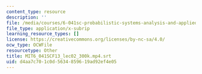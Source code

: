 ```yaml
---
content_type: resource
description: ''
file: /media/courses/6-041sc-probabilistic-systems-analysis-and-applied-probability-fall-2013/d4aa7c701c0d5634859619ad92ef4e05_MIT6_041SCF13_lec02_300k.mp4.vtt
file_type: application/x-subrip
learning_resource_types: []
license: https://creativecommons.org/licenses/by-nc-sa/4.0/
ocw_type: OCWFile
resourcetype: Other
title: MIT6_041SCF13_lec02_300k.mp4.srt
uid: d4aa7c70-1c0d-5634-8596-19ad92ef4e05
---
```

